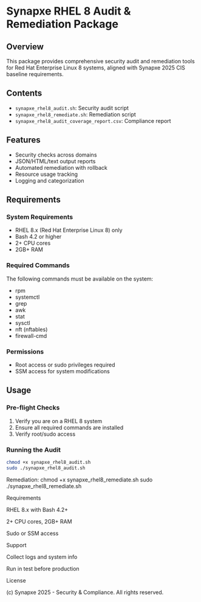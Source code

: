 # Synapxe RHEL 8 Audit & Remediation Package

## Overview

This package provides comprehensive security audit and remediation tools for Red Hat Enterprise Linux 8 systems, aligned with Synapxe 2025 CIS baseline requirements.

## Contents

- `synapxe_rhel8_audit.sh`: Security audit script
- `synapxe_rhel8_remediate.sh`: Remediation script
- `synapxe_rhel8_audit_coverage_report.csv`: Compliance report

## Features

- Security checks across domains
- JSON/HTML/text output reports
- Automated remediation with rollback
- Resource usage tracking
- Logging and categorization

## Requirements

### System Requirements
- RHEL 8.x (Red Hat Enterprise Linux 8) only
- Bash 4.2 or higher
- 2+ CPU cores
- 2GB+ RAM

### Required Commands
The following commands must be available on the system:
- rpm
- systemctl
- grep
- awk
- stat
- sysctl
- nft (nftables)
- firewall-cmd

### Permissions
- Root access or sudo privileges required
- SSM access for system modifications

## Usage

### Pre-flight Checks
1. Verify you are on a RHEL 8 system
2. Ensure all required commands are installed
3. Verify root/sudo access

### Running the Audit
```bash
chmod +x synapxe_rhel8_audit.sh
sudo ./synapxe_rhel8_audit.sh
```

Remediation:
chmod +x synapxe_rhel8_remediate.sh
sudo ./synapxe_rhel8_remediate.sh

Requirements

RHEL 8.x with Bash 4.2+

2+ CPU cores, 2GB+ RAM

Sudo or SSM access

Support

Collect logs and system info

Run in test before production

License

(c) Synapxe 2025 - Security & Compliance. All rights reserved.